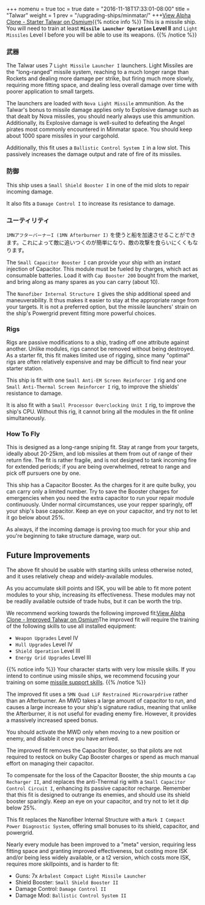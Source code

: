 +++ nomenu = true toc = true date = "2016-11-18T17:33:01-08:00" title = "Talwar" weight = 1 prev = "/upgrading-ships/minmatar/" +++<object type="image/svg+xml" data="https://o.smium.org/api/convert/118670/svg/118670-alpha-clone---starter-talwar.svg?privatetoken=3030804480569376768"><a href="https://o.smium.org/loadout/private/118670/3030804480569376768">View Alpha Clone - Starter Talwar on Osmium</a></object>{{% notice info %}} This is a missile ship. You will need to train at least **`Missile Launcher Operation` Level II** and `Light Missiles` Level I before you will be able to use its weapons. {{% /notice %}}

### 武器

The Talwar uses 7 `Light Missile Launcher I` launchers. Light Missiles are the "long-ranged" missile system, reaching to a much longer range than Rockets and dealing more damage per strike, but firing much more slowly, requiring more fitting space, and dealing less overall damage over time with poorer application to small targets.

The launchers are loaded with `Nova Light Missile` ammunition. As the Talwar's bonus to missile damage applies only to Explosive damage such as that dealt by Nova missiles, you should nearly always use this ammunition. Additionally, its Explosive damage is well-suited to defeating the Angel pirates most commonly encountered in Minmatar space. You should keep about 1000 spare missiles in your cargohold.

Additionally, this fit uses a `Ballistic Control System I` in a low slot. This passively increases the damage output and rate of fire of its missiles.

### 防御

This ship uses a `Small Shield Booster I` in one of the mid slots to repair incoming damage.

It also fits a `Damage Control I` to increase its resistance to damage.

### ユーティリティ

`1MNアフターバーナーI (1MN Afterburner I)` を使うと船を加速させることができます。これによって敵に追いつくのが簡単になり、敵の攻撃を食らいにくくもなります。

The `Small Capacitor Booster I` can provide your ship with an instant injection of Capacitor. This module must be fueled by charges, which act as consumable batteries. Load it with `Cap Booster 200` bought from the market, and bring along as many spares as you can carry (about 10).

The `Nanofiber Internal Structure I` gives the ship additional speed and maneuverability. It thus makes it easier to stay at the appropriate range from your targets. It is not a preferred option, but the missile launchers' strain on the ship's Powergrid prevent fitting more powerful choices.

### Rigs

Rigs are passive modifications to a ship, trading off one attribute against another. Unlike modules, rigs cannot be removed without being destroyed. As a starter fit, this fit makes limited use of rigging, since many "optimal" rigs are often relatively expensive and may be difficult to find near your starter station.

This ship is fit with one `Small Anti-EM Screen Reinforcer I` rig and one `Small Anti-Thermal Screen Reinforcer I` rig, to improve the shields' resistance to damage.

It is also fit with a `Small Processor Overclocking Unit I` rig, to improve the ship's CPU. Without this rig, it cannot bring all the modules in the fit online simultaneously.

### How To Fly

This is designed as a long-range sniping fit. Stay at range from your targets, ideally about 20-25km, and lob missiles at them from out of range of their return fire. The fit is rather fragile, and is not designed to tank incoming fire for extended periods; if you are being overwhelmed, retreat to range and pick off pursuers one by one.

This ship has a Capacitor Booster. As the charges for it are quite bulky, you can carry only a limited number. Try to save the Booster charges for emergencies when you need the extra capacitor to run your repair module continuously. Under normal circumstances, use your repper sparingly, off your ship's base capacitor. Keep an eye on your capacitor, and try not to let it go below about 25%.

As always, if the incoming damage is proving too much for your ship and you're beginning to take structure damage, warp out.

## Future Improvements

The above fit should be usable with starting skills unless otherwise noted, and it uses relatively cheap and widely-available modules.

As you accumulate skill points and ISK, you will be able to fit more potent modules to your ship, increasing its effectiveness. These modules may not be readily available outside of trade hubs, but it can be worth the trip.

We recommend working towards the following improved fit:<object type="image/svg+xml" data="https://o.smium.org/api/convert/118672/svg/118672-alpha-clone---improved-talwar.svg?privatetoken=1323997117227728896"><a href="https://o.smium.org/loadout/private/118672/1323997117227728896">View Alpha Clone - Improved Talwar on Osmium</a></object>The improved fit will require the training of the following skills to use all installed equipment:

* `Weapon Upgrades` Level IV
* `Hull Upgrades` Level IV
* `Shield Operation` Level III
* `Energy Grid Upgrades` Level III

{{% notice info %}} Your character starts with very low missile skills. If you intend to continue using missile ships, we recommend focusing your training on some [missile support skills](/training/combat/#missile-skills). {{% /notice %}}

The improved fit uses a `5MN Quad LiF Restrained Microwarpdrive` rather than an Afterburner. An MWD takes a large amount of capacitor to run, and causes a large increase to your ship's signature radius, meaning that unlike the Afterburner, it is not useful for evading enemy fire. However, it provides a massively increased speed bonus.

You should activate the MWD only when moving to a new position or enemy, and disable it once you have arrived.

The improved fit removes the Capacitor Booster, so that pilots are not required to restock on bulky Cap Booster charges or spend as much manual effort on managing their capacitor.

To compensate for the loss of the Capacitor Booster, the ship mounts a `Cap Recharger II`, and replaces the anti-Thermal rig with a `Small Capacitor Control Circuit I`, enhancing its passive capacitor recharge. Remember that this fit is designed to outrange its enemies, and should use its shield booster sparingly. Keep an eye on your capacitor, and try not to let it dip below 25%.

This fit replaces the Nanofiber Internal Structure with a `Mark I Compact Power Diagnostic System`, offering small bonuses to its shield, capacitor, and powergrid.

Nearly every module has been improved to a "meta" version, requiring less fitting space and granting improved effectiveness, but costing more ISK and/or being less widely available, or a t2 version, which costs more ISK, requires more skillpoints, and is harder to fit:

* Guns: 7x `Arbalest Compact Light Missile Launcher`
* Shield Booster: `Small Shield Booster II`
* Damage Control: `Damage Control II`
* Damage Mod: `Ballistic Control System II`